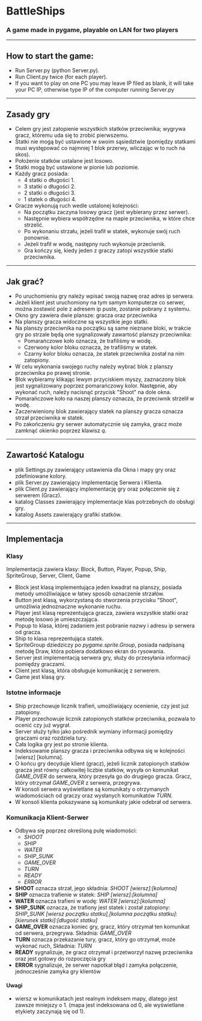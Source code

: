 # BattleShips 

### A game made in pygame, playable on LAN for two players

---

## How to start the game:
- Run Server.py (python Server.py).
- Run Client.py twice (for each player).
- If you want to play on one PC you may leave IP filed as blank, it will take your PC IP, otherwise type IP of the computer running Server.py

---

## Zasady gry
- Celem gry jest zatopienie wszystkich statków przeciwnika; wygrywa gracz, któremu uda się to zrobić pierwszemu.
- Statki nie mogą być ustawione w swoim sąsiedztwie (pomiędzy statkami musi występować co najmniej 1 blok przerwy,
  wliczając w to ruch na skos).
- Położenie statków ustalane jest losowo.
- Statki mogą być ustawione w pionie lub poziomie.
- Każdy gracz posiada:
    - 4 statki o długości 1.
    - 3 statki o długości 2.
    - 2 statki o długości 3.
    - 1 statek o długości 4.
- Gracze wykonują ruch wedle ustalonej kolejności:
  - Na początku zaczyna losowy gracz (jest wybierany przez serwer).
  - Następnie wybiera współrzędne na mapie przeciwnika, w które chce strzelić.
  - Po wykonaniu strzału, jeżeli trafił w statek, wykonuje swój ruch ponownie.
  - Jeżeli trafił w wodę, następny ruch wykonuje przeciwnik.
  - Gra kończy się, kiedy jeden z graczy zatopi wszystkie statki przeciwnika.

---

## Jak grać?
- Po uruchomieniu gry należy wpisać swoją nazwę oraz adres ip serwera.
- Jeżeli klient jest uruchomiony na tym samym komputerze co serwer, można zostawić pole z adresem ip puste, zostanie pobrany z systemu.
- Okno gry zawiera dwie plansze: gracza oraz przeciwnika
- Na planszy gracza widoczne są wszystkie jego statki.
- Na planszy przeciwnika na początku są same nieznane bloki, 
w trakcie gry po strzale będą one sygnalizowały zawartość planszy przeciwnika:
    - Pomarańczowe koło oznacza, że trafiliśmy w wodę.
    - Czerwony kolor bloku oznacza, że trafiliśmy w statek.
    - Czarny kolor bloku oznacza, że statek przeciwnika został na nim zatopiony.
- W celu wykonania swojego ruchy należy wybrać blok z planszy przeciwnika po prawej stronie.
- Blok wybieramy klikając lewym przyciskiem myszy, zaznaczony blok jest sygnalizowany poprzez pomarańczowy kolor.
Następnie, aby wykonać ruch, należy nacisnąć przycisk "Shoot" na dole okna.
- Pomarańczowe koło na naszej planszy oznacza, że przeciwnik strzelił w wodę.
- Zaczerwieniony blok zawierający statek na planszy gracza oznacza strzał przeciwnika w statek.
- Po zakończeniu gry serwer automatycznie się zamyka, gracz może zamknąć okienko poprzez klawisz *q*.


---

## Zawartość Katalogu
- plik Settings.py zawierający ustawienia dla Okna i mapy gry oraz zdefiniowane kolory.
- plik Server.py zawierający implementację Serwera i Klienta.
- plik Client.py zawierający implementację gry oraz połączenie się z serwerem (Gracz).
- katalog Classes zawierający implementacje klas potrzebnych do obsługi gry.
- katalog Assets zawierający grafiki statków.

---

## Implementacja

### Klasy

Implementacja zawiera klasy: Block, Button, Player, Popup, Ship, SpriteGroup, Server, Client, Game
- Block jest klasą implementująca jeden kwadrat na planszy, posiada metody umożliwiające w łatwy sposób oznaczenie strzałów.
- Button jest klasą, wykorzystaną do stworzenia przycisku "Shoot", umożliwia jednoznaczne wykonanie ruchu.
- Player jest klasą reprezentująca gracza, zawiera wszystkie statki oraz metodę losowo je umieszczająca.
- Popup to klasa, której zadaniem jest pobranie nazwy i adresu ip serwera od gracza.
- Ship to klasa reprezentująca statek.
- SpriteGroup dziedziczy po *pygame.sprite.Group*, posiada nadpisaną metodę Draw, która pobiera dodatkowo ekran do rysowania.
- Server jest implementacją serwera gry, służy do przesyłania informacji pomiędzy graczami.
- Client jest klasą, która obsługuje komunikację z serwerem.
- Game jest klasą gry.

### Istotne informacje
- Ship przechowuje licznik trafień, umożliwiający ocenienie, czy jest już zatopiony.
- Player przechowuje licznik zatopionych statków przeciwnika, pozwala to ocenić czy już wygrał.
- Server służy tylko jako pośrednik wymiany informacji pomiędzy graczami oraz rozdziela tury.
- Cała logika gry jest po stronie klienta.
- Indeksowanie planszy gracza i przeciwnika odbywa się w kolejności [wiersz] [kolumna].
- O końcu gry decyduje klient (gracz), jeżeli licznik zatopionych statków gracza jest równy całkowitej liczbie statków,
    wysyła on komunikat *GAME_OVER* do serwera, który przesyła go do drugiego gracza. Gracz, który otrzymał *GAME_OVER* z serwera, przegrywa.
- W konsoli serwera wyświetlane są komunikaty o otrzymanych wiadomościach od graczy oraz wysłanych komunikatów *TURN*.
- W konsoli klienta pokazywane są komunikaty jakie odebrał od serwera.

### Komunikacja Klient-Serwer
- Odbywa się poprzez określoną pulę wiadomości:
    - *SHOOT*
    - *SHIP*
    - *WATER*
    - *SHIP_SUNK*
    - *GAME_OVER*
    - *TURN*
    - *READY*
    - *ERROR*
- **SHOOT** oznacza strzał, jego składnia: *SHOOT [wiersz]:[kolumna]*
- **SHIP** oznacza trafienie w statek: *SHIP [wiersz]:[kolumna]*
- **WATER** oznacza trafieni w wodę: *WATER [wiersz]:[kolumna]*
- **SHIP_SUNK** oznacza, że trafiony jest statek i został zatopiony: 
*SHIP_SUNK [wiersz początku statku],[kolumna początku statku]:[kierunek statki]:[długość statku]*
- **GAME_OVER** oznacza koniec gry, gracz, który otrzymał ten komunikat od serwera, przegrywa. Składnia: *GAME_OVER*
- **TURN** oznacza przekazanie tury, gracz, który go otrzymał, może wykonać ruch, Składnia: *TURN*
- **READY** sygnalizuje, że gracz otrzymał i przetworzył nazwę przeciwnika oraz jest gotowy do rozpoczęcia gry
- **ERROR** sygnalizuje, że serwer napotkał błąd i zamyka połączenie, jednocześnie zamyka gry klientów

#### Uwagi
- wiersz w komunikatach jest realnym indeksem mapy, dlatego jest zawsze mniejszy o 1. (mapa jest indeksowana od 0, ale wyświetlane etykiety zaczynają się od 1).

